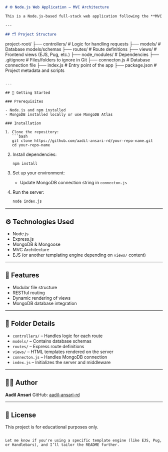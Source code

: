 

```markdown
# 🌐 Node.js Web Application – MVC Architecture

This is a Node.js-based full-stack web application following the **MVC (Model-View-Controller)** design pattern. The project includes routing, database connectivity, dynamic views, and modularized code structure.

---

## 🗂️ Project Structure

```

project-root/
├── controllers/        # Logic for handling requests
├── models/             # Database models/schemas
├── routes/             # Route definitions
├── views/              # Frontend views (EJS, Pug, etc.)
├── node\_modules/       # Dependencies
├── .gitignore          # Files/folders to ignore in Git
├── connecton.js        # Database connection file
├── index.js            # Entry point of the app
├── package.json        # Project metadata and scripts

````

---

## 🚀 Getting Started

### Prerequisites

- Node.js and npm installed
- MongoDB installed locally or use MongoDB Atlas

### Installation

1. Clone the repository:
   ```bash
   git clone https://github.com/aadil-ansari-rd/your-repo-name.git
   cd your-repo-name
````

2. Install dependencies:

   ```bash
   npm install
   ```

3. Set up your environment:

   * Update MongoDB connection string in `connecton.js`

4. Run the server:

   ```bash
   node index.js
   ```

---

## ⚙️ Technologies Used

* Node.js
* Express.js
* MongoDB & Mongoose
* MVC Architecture
* EJS (or another templating engine depending on `views/` content)

---

## 📌 Features

* Modular file structure
* RESTful routing
* Dynamic rendering of views
* MongoDB database integration

---

## 📁 Folder Details

* `controllers/` – Handles logic for each route
* `models/` – Contains database schemas
* `routes/` – Express route definitions
* `views/` – HTML templates rendered on the server
* `connecton.js` – Handles MongoDB connection
* `index.js` – Initializes the server and middleware

---

## 🙋‍♂️ Author

**Aadil Ansari**
GitHub: [aadil-ansari-rd](https://github.com/aadil-ansari-rd)

---

## 📝 License

This project is for educational purposes only.

```

Let me know if you're using a specific template engine (like EJS, Pug, or Handlebars), and I’ll tailor the README further.
```
